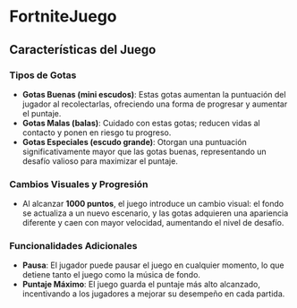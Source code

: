 # FortniteJuego

## Características del Juego

### Tipos de Gotas
- **Gotas Buenas (mini escudos)**: Estas gotas aumentan la puntuación del jugador al recolectarlas, ofreciendo una forma de progresar y aumentar el puntaje.
- **Gotas Malas (balas)**: Cuidado con estas gotas; reducen vidas al contacto y ponen en riesgo tu progreso.
- **Gotas Especiales (escudo grande)**: Otorgan una puntuación significativamente mayor que las gotas buenas, representando un desafío valioso para maximizar el puntaje.

### Cambios Visuales y Progresión
- Al alcanzar **1000 puntos**, el juego introduce un cambio visual: el fondo se actualiza a un nuevo escenario, y las gotas adquieren una apariencia diferente y caen con mayor velocidad, aumentando el nivel de desafío.

### Funcionalidades Adicionales
- **Pausa**: El jugador puede pausar el juego en cualquier momento, lo que detiene tanto el juego como la música de fondo.
- **Puntaje Máximo**: El juego guarda el puntaje más alto alcanzado, incentivando a los jugadores a mejorar su desempeño en cada partida.
